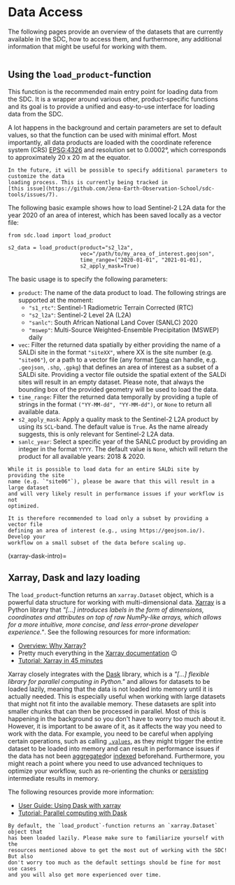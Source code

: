# Data Access

The following pages provide an overview of the datasets that are currently 
available in the SDC, how to access them, and furthermore, any additional 
information that might be useful for working with them.

```{tableofcontents}
```

## Using the `load_product`-function

This function is the recommended main entry point for loading data from the SDC. 
It is a wrapper around various other, product-specific functions and its goal is 
to provide a unified and easy-to-use interface for loading data from the SDC.

A lot happens in the background and certain parameters are set to default 
values, so that the function can be used with minimal effort. Most importantly,
all data products are loaded with the coordinate reference system (CRS) 
[EPSG:4326](https://epsg.io/4326) and resolution set to 0.0002°, which
corresponds to approximately 20 x 20 m at the equator.

```{note}
In the future, it will be possible to specify additional parameters to customize the data
loading process. This is currently being tracked in 
[this issue](https://github.com/Jena-Earth-Observation-School/sdc-tools/issues/7).
```

The following basic example shows how to load Sentinel-2 L2A data for the year 
2020 of an area of interest, which has been saved locally as a vector file:

```{code-block} python
from sdc.load import load_product

s2_data = load_product(product="s2_l2a", 
                       vec="/path/to/my_area_of_interest.geojson", 
                       time_range=("2020-01-01", "2021-01-01),
                       s2_apply_mask=True)
```

The basic usage is to specify the following parameters:

- `product`: The name of the data product to load. The following strings are 
supported at the moment:
    - `"s1_rtc"`: Sentinel-1 Radiometric Terrain Corrected (RTC)
    - `"s2_l2a"`: Sentinel-2 Level 2A (L2A)
    - `"sanlc"`: South African National Land Cover (SANLC) 2020
    - `"mswep"`: Multi-Source Weighted-Ensemble Precipitation (MSWEP) daily
- `vec`: Filter the returned data spatially by either providing the name of a 
SALDi site in the format `"siteXX"`, where XX is the site number (e.g. 
`"site06"`), or a path to a vector file (any format [fiona](https://github.com/Toblerity/Fiona) 
can handle, e.g. `.geojson`, `.shp`, `.gpkg`) that defines an area of interest 
as a subset of a SALDi site. Providing a vector file outside the spatial extent 
of the SALDi sites will result in an empty dataset. Please note, that always the
bounding box of the provided geometry will be used to load the data.
- `time_range`: Filter the returned data temporally by providing a tuple of 
strings in the format `("YY-MM-dd", "YY-MM-dd")`, or `None` to return all 
available data.
- `s2_apply_mask`: Apply a quality mask to the Sentinel-2 L2A product by using 
its `SCL`-band. The default value is `True`. As the name already suggests, this 
is only relevant for Sentinel-2 L2A data.
- `sanlc_year`: Select a specific year of the SANLC product by providing an
integer in the format `YYYY`. The default value is `None`, which will return the
product for all available years: 2018 & 2020.

```{warning}
While it is possible to load data for an entire SALDi site by providing the site 
name (e.g. `"site06"`), please be aware that this will result in a large dataset 
and will very likely result in performance issues if your workflow is not 
optimized.

It is therefore recommended to load only a subset by providing a vector file 
defining an area of interest (e.g., using https://geojson.io/). Develop your 
workflow on a small subset of the data before scaling up.
```

(xarray-dask-intro)=
## Xarray, Dask and lazy loading

The `load_product`-function returns an `xarray.Dataset` object, which is a 
powerful data structure for working with multi-dimensional data. [Xarray](https://xarray.dev/) 
is a Python library that _"[...] introduces labels in the form of dimensions, 
coordinates and attributes on top of raw NumPy-like arrays, which allows for a 
more intuitive, more concise, and less error-prone developer experience."_. 
See the following resources for more information:
- [Overview: Why Xarray?](https://docs.xarray.dev/en/latest/getting-started-guide/why-xarray.html)
- Pretty much everything in the [Xarray documentation](https://docs.xarray.dev/en/latest/index.html) 😉
- [Tutorial: Xarray in 45 minutes](https://tutorial.xarray.dev/overview/xarray-in-45-min.html)

Xarray closely integrates with the [Dask](https://dask.org/) library, which is a 
_"[...] flexible library for parallel computing in Python."_ and allows for 
datasets to be loaded lazily, meaning that the data is not loaded into memory 
until it is actually needed. This is especially useful when working with large 
datasets that might not fit into the available memory. These datasets are split 
into smaller chunks that can then be processed in parallel. Most of this is 
happening in the background so you don't have to worry too much about it. 
However, it is important to be aware of it, as it affects the way you need to 
work with the data. For example, you need to be careful when applying certain 
operations, such as calling [`.values`](https://docs.xarray.dev/en/latest/generated/xarray.DataArray.values.html#xarray.DataArray.values), as they might trigger the entire 
dataset to be loaded into memory and can result in performance issues if the 
data has not been [aggregated](https://docs.xarray.dev/en/latest/api.html#aggregation)or [indexed](https://docs.xarray.dev/en/latest/user-guide/indexing.html) beforehand. 
Furthermore, you might reach a point where you need to use advanced techniques 
to optimize your workflow, such as re-orienting the chunks or [persisting](https://docs.dask.org/en/latest/best-practices.html#persist-when-you-can) 
intermediate results in memory.

The following resources provide more information:
- [User Guide: Using Dask with xarray](https://docs.xarray.dev/en/latest/user-guide/dask.html#using-dask-with-xarray)
- [Tutorial: Parallel computing with Dask](https://tutorial.xarray.dev/intermediate/xarray_and_dask.html#parallel-computing-with-dask)

```{note}
By default, the `load_product`-function returns an `xarray.Dataset` object that 
has been loaded lazily. Please make sure to familiarize yourself with the 
resources mentioned above to get the most out of working with the SDC! But also 
don't worry too much as the default settings should be fine for most use cases 
and you will also get more experienced over time.
```
